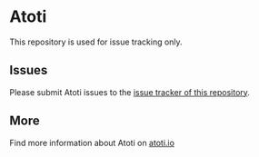 # Atoti

This repository is used for issue tracking only.

## Issues

Please submit Atoti issues to the [issue tracker of this repository](https://github.com/atoti/atoti/issues).

## More

Find more information about Atoti on [atoti.io](https://www.atoti.io)
